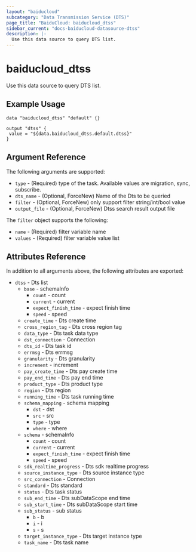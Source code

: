 ```yaml
---
layout: "baiducloud"
subcategory: "Data Transmission Service (DTS)"
page_title: "BaiduCloud: baiducloud_dtss"
sidebar_current: "docs-baiducloud-datasource-dtss"
description: |-
  Use this data source to query DTS list.
---
```


# baiducloud_dtss

Use this data source to query DTS list.

## Example Usage

```hcl
data "baiducloud_dtss" "default" {}

output "dtss" {
 value = "${data.baiducloud_dtss.default.dtss}"
}
```

## Argument Reference

The following arguments are supported:

* `type` - (Required) type of the task. Available values are migration, sync, subscribe.
* `dts_name` - (Optional, ForceNew) Name of the Dts to be queried
* `filter` - (Optional, ForceNew) only support filter string/int/bool value
* `output_file` - (Optional, ForceNew) Dtss search result output file

The `filter` object supports the following:

* `name` - (Required) filter variable name
* `values` - (Required) filter variable value list

## Attributes Reference

In addition to all arguments above, the following attributes are exported:

* `dtss` - Dts list
  * `base` - schemaInfo
    * `count` - count
    * `current` - current
    * `expect_finish_time` - expect finish time
    * `speed` - speed
  * `create_time` - Dts create time
  * `cross_region_tag` - Dts cross region tag
  * `data_type` - Dts task data type
  * `dst_connection` - Connection
  * `dts_id` - Dts task id
  * `errmsg` - Dts errmsg
  * `granularity` - Dts granularity
  * `increment` - increment
  * `pay_create_time` - Dts pay create time
  * `pay_end_time` - Dts pay end time
  * `product_type` - Dts product type
  * `region` - Dts region
  * `running_time` - Dts task running time
  * `schema_mapping` - schema mapping
    * `dst` - dst
    * `src` - src
    * `type` - type
    * `where` - where
  * `schema` - schemaInfo
    * `count` - count
    * `current` - current
    * `expect_finish_time` - expect finish time
    * `speed` - speed
  * `sdk_realtime_progress` - Dts sdk realtime progress
  * `source_instance_type` - Dts source instance type
  * `src_connection` - Connection
  * `standard` - Dts standard
  * `status` - Dts task status
  * `sub_end_time` - Dts subDataScope end time
  * `sub_start_time` - Dts subDataScope start time
  * `sub_status` - sub status
    * `b` - b
    * `i` - i
    * `s` - s
  * `target_instance_type` - Dts target instance type
  * `task_name` - Dts task name


